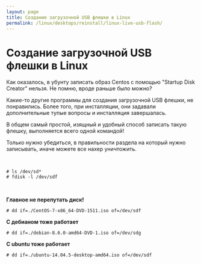 ```yaml
---
layout: page
title: Создание загрузочной USB флешки в Linux
permalink: /linux/desktops/reinstall/linux-live-usb-flash/
---
```


# Создание загрузочной USB флешки в Linux


Как оказалось, в убунту записать образ Centos с помощью "Startup Disk Creator" нельзя. Не помню, вроде раньше было можно?

Какие-то другие программы для создания загрузочной USB флешки, не понравились. Более того, при инсталляции, они задавали дополнительные тупые вопросы и инсталляция завершалась.

В общем самый простой, изящный и удобный способ записать такую флешку, выполняется всего одной командой!

Только нужно убедиться, в правильности раздела на который нужно записывать, иначе можете все нахер уничтожить.

<br/>

    # ls /dev/sd*
    # fdisk -l /dev/sdf

<br/>

**Главное не перепутать диск!**

    # dd if=./CentOS-7-x86_64-DVD-1511.iso of=/dev/sdf


**С дебианом тоже работает**

    # dd if=./debian-8.6.0-amd64-DVD-1.iso of=/dev/sdg


**С ubuntu тоже работает**

    # dd if=./ubuntu-14.04.5-desktop-amd64.iso of=/dev/sdf
